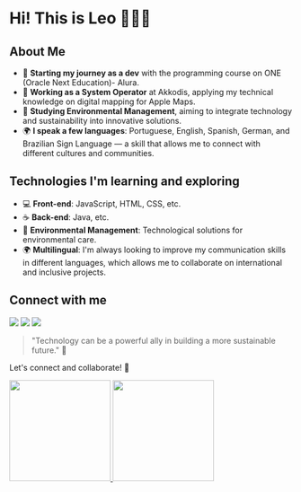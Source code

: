# Hi! This is Leo 👊🏼😎

## About Me

- 🚀 **Starting my journey as a dev** with the programming course on ONE (Oracle Next Education)- Alura.
- 💼 **Working as a System Operator** at Akkodis, applying my technical knowledge on digital mapping for Apple Maps.
- 🌱 **Studying Environmental Management**, aiming to integrate technology and sustainability into innovative solutions.
- 🌍 **I speak a few languages**: Portuguese, English, Spanish, German, and Brazilian Sign Language — a skill that allows me to connect with different cultures and communities.

## Technologies I'm learning and exploring

- 💻 **Front-end**: JavaScript, HTML, CSS, etc.
- ☕ **Back-end**: Java, etc.
- 🌱 **Environmental Management**: Technological solutions for environmental care.
- 🌍 **Multilingual**: I'm always looking to improve my communication skills in different languages, which allows me to collaborate on international and inclusive projects.

## Connect with me

<div>
<a href="https://instagram.com/leo.remerson" target="_blank"><img loading="lazy" src="https://img.shields.io/badge/-Instagram-%23E4405F?style=for-the-badge&logo=instagram&logoColor=white" target="_blank"></a>
<a href = "mailto:leo.remerson77@gmail.com"><img loading="lazy" src="https://img.shields.io/badge/Gmail-D14836?style=for-the-badge&logo=gmail&logoColor=white" target="_blank"></a>
<a href="https://www.linkedin.com/in/leo-remerson" target="_blank"><img loading="lazy" src="https://img.shields.io/badge/-LinkedIn-%230077B5?style=for-the-badge&logo=linkedin&logoColor=white" target="_blank"></a>   
</div>


> "Technology can be a powerful ally in building a more sustainable future." 🌱

Let's connect and collaborate! 🚀


<div>
<a href="https://github.com/leoremerson">
<img loading="lazy" height="180em" src="https://github-readme-stats.vercel.app/api/top-langs/?username=leoremerson&layout=compact&langs_count=7&theme=dracula"/>
<img loading="lazy" height="180em" src="https://github-readme-stats.vercel.app/api?username=leoremerson&show_icons=true&theme=dracula&include_all_commits=true&count_private=true"/>
</div>
